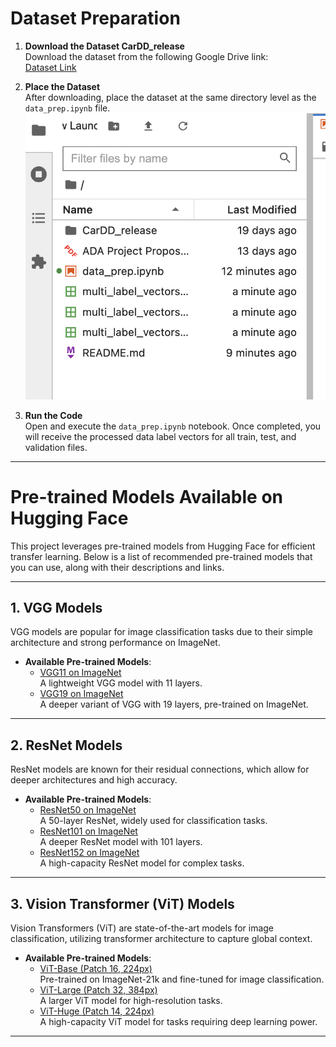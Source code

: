 # Dataset Preparation

1. **Download the Dataset CarDD_release**  
   Download the dataset from the following Google Drive link:  
   [Dataset Link](https://drive.google.com/file/d/1bbyqVCKZX5Ur5Zg-uKj0jD0maWAVeOLx/view)

2. **Place the Dataset**  
   After downloading, place the dataset at the same directory level as the `data_prep.ipynb` file.
   ![](https://github.com/rogerhsiehh/ADA-Project/blob/6232998f1e5cb24e30bda3853722220ab8200879/info/Screenshot%202024-12-23%20at%2011.20.51.png)

4. **Run the Code**  
   Open and execute the `data_prep.ipynb` notebook. Once completed, you will receive the processed data label vectors for all train, test, and validation files.

---


# Pre-trained Models Available on Hugging Face

This project leverages pre-trained models from Hugging Face for efficient transfer learning. Below is a list of recommended pre-trained models that you can use, along with their descriptions and links.

---

## **1. VGG Models**
VGG models are popular for image classification tasks due to their simple architecture and strong performance on ImageNet.

- **Available Pre-trained Models**:
  - [VGG11 on ImageNet](https://huggingface.co/timm/vgg11.tv_in1k)  
    A lightweight VGG model with 11 layers.
  - [VGG19 on ImageNet](https://huggingface.co/keras/vgg_19_imagenet)  
    A deeper variant of VGG with 19 layers, pre-trained on ImageNet.

---

## **2. ResNet Models**
ResNet models are known for their residual connections, which allow for deeper architectures and high accuracy.

- **Available Pre-trained Models**:
  - [ResNet50 on ImageNet](https://huggingface.co/timm/resnet50.tv_in1k)  
    A 50-layer ResNet, widely used for classification tasks.
  - [ResNet101 on ImageNet](https://huggingface.co/timm/resnet101.tv_in1k)  
    A deeper ResNet model with 101 layers.
  - [ResNet152 on ImageNet](https://huggingface.co/timm/resnet152.tv_in1k)  
    A high-capacity ResNet model for complex tasks.

---

## **3. Vision Transformer (ViT) Models**
Vision Transformers (ViT) are state-of-the-art models for image classification, utilizing transformer architecture to capture global context.

- **Available Pre-trained Models**:
  - [ViT-Base (Patch 16, 224px)](https://huggingface.co/google/vit-base-patch16-224-in21k)  
    Pre-trained on ImageNet-21k and fine-tuned for image classification.
  - [ViT-Large (Patch 32, 384px)](https://huggingface.co/google/vit-large-patch32-384)  
    A larger ViT model for high-resolution tasks.
  - [ViT-Huge (Patch 14, 224px)](https://huggingface.co/google/vit-huge-patch14-224-in21k)  
    A high-capacity ViT model for tasks requiring deep learning power.

---
